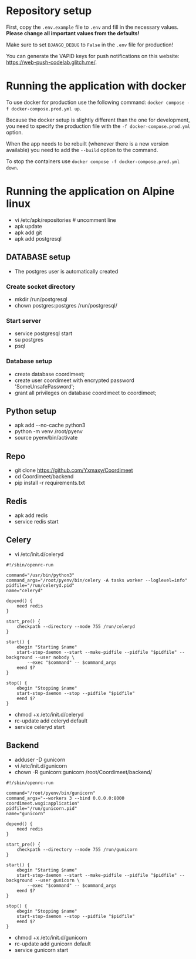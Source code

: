 # Repository setup
First, copy the `.env.example` file to `.env` and fill in the necessary values. **Please change all important values from the defaults!**

Make sure to set `DJANGO_DEBUG` to `False` in the `.env` file for production!

You can generate the VAPID keys for push notifications on this website: https://web-push-codelab.glitch.me/.


# Running the application with docker
To use docker for production use the following command: `docker compose -f docker-compose.prod.yml up`.

Because the docker setup is slightly different than the one for development, you need to specify the production file with the `-f docker-compose.prod.yml` option.

When the app needs to be rebuilt (whenever there is a new version available) you need to add the `--build` option to the command.

To stop the containers use `docker compose -f docker-compose.prod.yml down`.


# Running the application on Alpine linux
- vi /etc/apk/repositories  # uncomment line
- apk update
- apk add git
- apk add postgresql

## DATABASE setup
- The postgres user is automatically created

### Create socket directory
- mkdir /run/postgresql
- chown postgres:postgres /run/postgresql/

### Start server
- service postgresql start
- su postgres
- psql

### Database setup
- create database coordimeet;
- create user coordimeet with encrypted password 'SomeUnsafePassword';
- grant all privileges on database coordimeet to coordimeet;

## Python setup
- apk add --no-cache python3
- python -m venv /root/pyenv
- source pyenv/bin/activate

## Repo
- git clone https://github.com/Yxmaxy/Coordimeet
- cd Coordimeet/backend
- pip install -r requirements.txt


## Redis
- apk add redis
- service redis start

## Celery
- vi /etc/init.d/celeryd

```
#!/sbin/openrc-run

command="/usr/bin/python3"
command_args="/root/pyenv/bin/celery -A tasks worker --loglevel=info"
pidfile="/run/celeryd.pid"
name="celeryd"

depend() {
    need redis
}

start_pre() {
    checkpath --directory --mode 755 /run/celeryd
}

start() {
    ebegin "Starting $name"
    start-stop-daemon --start --make-pidfile --pidfile "$pidfile" --background --user nobody \
        --exec "$command" -- $command_args
    eend $?
}

stop() {
    ebegin "Stopping $name"
    start-stop-daemon --stop --pidfile "$pidfile"
    eend $?
}
```
- chmod +x /etc/init.d/celeryd
- rc-update add celeryd default
- service celeryd start

## Backend
- adduser -D gunicorn
- vi /etc/init.d/gunicorn
- chown -R gunicorn:gunicorn /root/Coordimeet/backend/

```
#!/sbin/openrc-run

command="/root/pyenv/bin/gunicorn"
command_args="--workers 3 --bind 0.0.0.0:8000 coordimeet.wsgi:application"
pidfile="/run/gunicorn.pid"
name="gunicorn"

depend() {
    need redis
}

start_pre() {
    checkpath --directory --mode 755 /run/gunicorn
}

start() {
    ebegin "Starting $name"
    start-stop-daemon --start --make-pidfile --pidfile "$pidfile" --background --user gunicorn \
        --exec "$command" -- $command_args
    eend $?
}

stop() {
    ebegin "Stopping $name"
    start-stop-daemon --stop --pidfile "$pidfile"
    eend $?
}
```
- chmod +x /etc/init.d/gunicorn
- rc-update add gunicorn default
- service gunicorn start
